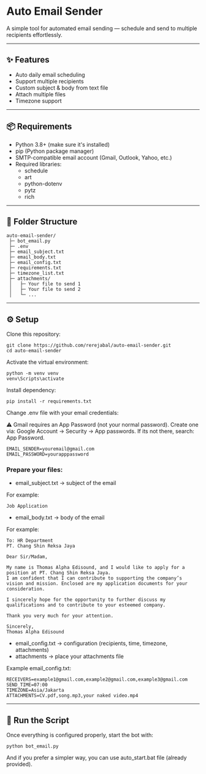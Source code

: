 # Auto Email Sender

A simple tool for automated email sending — schedule and send to multiple recipients effortlessly.

---

## ✨ Features
- Auto daily email scheduling
- Support multiple recipients
- Custom subject & body from text file
- Attach multiple files
- Timezone support
  
---

## 📦 Requirements
- Python 3.8+ (make sure it's installed)
- pip (Python package manager)
- SMTP-compatible email account (Gmail, Outlook, Yahoo, etc.)
- Required libraries:
  - schedule  
  - art  
  - python-dotenv  
  - pytz
  - rich 

---

## 📁 Folder Structure
```
auto-email-sender/
 ├─ bot_email.py
 ├─ .env
 ├─ email_subject.txt
 ├─ email_body.txt
 ├─ email_config.txt
 ├─ requirements.txt
 ├─ timezone_list.txt
 ├─ attachments/
 │   ├─ Your file to send 1
 │   ├─ Your file to send 2
 │   └─ ...
```
---
## ⚙️ Setup

Clone this repository:
```
git clone https://github.com/rerejabal/auto-email-sender.git
cd auto-email-sender
```
Activate the virtual environment:
```
python -m venv venv
venv\Scripts\activate
```
Install dependency:
```
pip install -r requirements.txt
```
Change .env file with your email credentials:

⚠️ Gmail requires an App Password (not your normal password).
Create one via:
Google Account → Security → App passwords.
If its not there, search: App Password.
```
EMAIL_SENDER=youremail@gmail.com
EMAIL_PASSWORD=yourapppassword
```
### Prepare your files:
- email_subject.txt → subject of the email

For example:
```
Job Application
```
- email_body.txt → body of the email

For example:
```
To: HR Department
PT. Chang Shin Reksa Jaya

Dear Sir/Madam,

My name is Thomas Alpha Edisound, and I would like to apply for a position at PT. Chang Shin Reksa Jaya.
I am confident that I can contribute to supporting the company’s vision and mission. Enclosed are my application documents for your consideration.

I sincerely hope for the opportunity to further discuss my qualifications and to contribute to your esteemed company.

Thank you very much for your attention.

Sincerely,
Thomas Alpha Edisound
```
- email_config.txt → configuration (recipients, time, timezone, attachments)
- attachments → place your attachments file

Example email_config.txt:
```
RECEIVERS=example1@gmail.com,example2@gmail.com,example3@gmail.com
SEND_TIME=07:00
TIMEZONE=Asia/Jakarta
ATTACHMENTS=CV.pdf,song.mp3,your naked video.mp4
```

---
## 🚀 Run the Script
Once everything is configured properly, start the bot with:
```
python bot_email.py
```
And if you prefer a simpler way, you can use auto_start.bat file (already provided).

